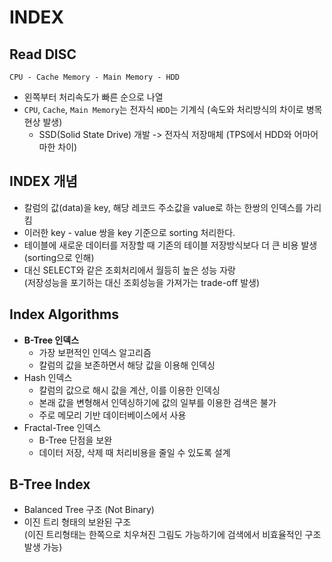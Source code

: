 # INDEX

## Read DISC

```
CPU - Cache Memory - Main Memory - HDD
```

- 왼쪽부터 처리속도가 빠른 순으로 나열
- `CPU`, `Cache`, `Main Memory`는 전자식 `HDD`는 기계식 (속도와 처리방식의 차이로 병목현상 발생)
  - SSD(Solid State Drive) 개발 -> 전자식 저장매체 (TPS에서 HDD와 어마어마한 차이)

## INDEX 개념

- 칼럼의 값(data)을 key, 해당 레코드 주소값을 value로 하는 한쌍의 인덱스를 가리킴
- 이러한 key - value 쌍을 key 기준으로 sorting 처리한다.
- 테이블에 새로운 데이터를 저장할 때 기존의 테이블 저장방식보다 더 큰 비용 발생(sorting으로 인해)
- 대신 SELECT와 같은 조회처리에서 월등히 높은 성능 자랑  
  (저장성능을 포기하는 대신 조회성능을 가져가는 trade-off 발생)

## Index Algorithms

- **B-Tree 인덱스**
  - 가장 보편적인 인덱스 알고리즘
  - 칼럼의 값을 보존하면서 해당 값을 이용해 인덱싱
- Hash 인덱스
  - 칼럼의 값으로 해시 값을 계산, 이를 이용한 인덱싱
  - 본래 값을 변형해서 인덱싱하기에 값의 일부를 이용한 검색은 불가
  - 주로 메모리 기반 데이터베이스에서 사용
- Fractal-Tree 인덱스
  - B-Tree 단점을 보완
  - 데이터 저장, 삭제 때 처리비용을 줄일 수 있도록 설계

## B-Tree Index

- Balanced Tree 구조 (Not Binary)
- 이진 트리 형태의 보완된 구조  
  (이진 트리형태는 한쪽으로 치우쳐진 그림도 가능하기에 검색에서 비효율적인 구조 발생 가능)
  
